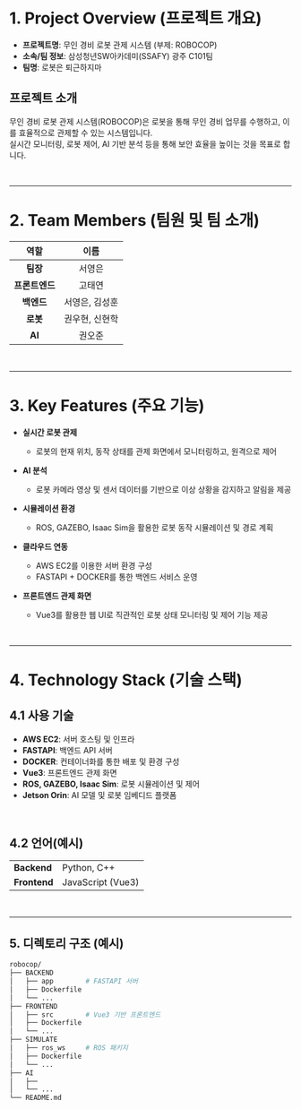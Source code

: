 # 1. Project Overview (프로젝트 개요)

- **프로젝트명**: 무인 경비 로봇 관제 시스템 (부제: ROBOCOP)
- **소속/팀 정보**: 삼성청년SW아카데미(SSAFY) 광주 C101팀
- **팀명**: 로봇은 퇴근하지마

## 프로젝트 소개
무인 경비 로봇 관제 시스템(ROBOCOP)은 로봇을 통해 무인 경비 업무를 수행하고, 이를 효율적으로 관제할 수 있는 시스템입니다.  
실시간 모니터링, 로봇 제어, AI 기반 분석 등을 통해 보안 효율을 높이는 것을 목표로 합니다.

<br/>

---

# 2. Team Members (팀원 및 팀 소개)

| 역할             | 이름                 |
|:----------------:|:--------------------:|
| **팀장**         | 서영은               |
| **프론트엔드**   | 고태연               |
| **백엔드**       | 서영은, 김성훈       |
| **로봇**         | 권우현, 신현학       |
| **AI**           | 권오준               |

<br/>

---

# 3. Key Features (주요 기능)

- **실시간 로봇 관제**  
  - 로봇의 현재 위치, 동작 상태를 관제 화면에서 모니터링하고, 원격으로 제어

- **AI 분석**  
  - 로봇 카메라 영상 및 센서 데이터를 기반으로 이상 상황을 감지하고 알림을 제공

- **시뮬레이션 환경**  
  - ROS, GAZEBO, Isaac Sim을 활용한 로봇 동작 시뮬레이션 및 경로 계획

- **클라우드 연동**  
  - AWS EC2를 이용한 서버 환경 구성
  - FASTAPI + DOCKER를 통한 백엔드 서비스 운영

- **프론트엔드 관제 화면**  
  - Vue3를 활용한 웹 UI로 직관적인 로봇 상태 모니터링 및 제어 기능 제공

<br/>

---

# 4. Technology Stack (기술 스택)

## 4.1 사용 기술
- **AWS EC2**: 서버 호스팅 및 인프라
- **FASTAPI**: 백엔드 API 서버
- **DOCKER**: 컨테이너화를 통한 배포 및 환경 구성
- **Vue3**: 프론트엔드 관제 화면
- **ROS, GAZEBO, Isaac Sim**: 로봇 시뮬레이션 및 제어
- **Jetson Orin**: AI 모델 및 로봇 임베디드 플랫폼

<br/>

## 4.2 언어(예시)
|            |         |
|------------|---------|
| **Backend**  | Python, C++ |
| **Frontend** | JavaScript (Vue3) |

<br/>

---

## 5. 디렉토리 구조 (예시)

```bash
robocop/
├── BACKEND
│   ├── app        # FASTAPI 서버
│   ├── Dockerfile
│   └── ...
├── FRONTEND
│   ├── src        # Vue3 기반 프론트엔드
│   ├── Dockerfile
│   └── ...
├── SIMULATE
│   ├── ros_ws     # ROS 패키지
│   ├── Dockerfile
│   └── ...
├── AI
│   ├──
│   └── ...
└── README.md
